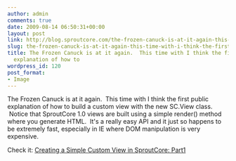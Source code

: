 ```yaml
---
author: admin
comments: true
date: 2009-08-14 06:50:31+00:00
layout: post
link: http://blog.sproutcore.com/the-frozen-canuck-is-at-it-again-this-time-with-i-think-the-first-public-explanation-of-how-to-build-a-custom-view-with-the-new-scview-class-notice-that-sproutcore-10-views-are-built-using-a-simple-re/
slug: the-frozen-canuck-is-at-it-again-this-time-with-i-think-the-first-public-explanation-of-how-to-build-a-custom-view-with-the-new-scview-class-notice-that-sproutcore-10-views-are-built-using-a-simple-re
title: The Frozen Canuck is at it again.  This time with I think the first public
  explanation of how to
wordpress_id: 120
post_format:
- Image
---
```


The Frozen Canuck is at it again.  This time with I think the first public explanation of how to build a custom view with the new SC.View class.  Notice that SproutCore 1.0 views are built using a simple render() method where you generate HTML.  It's a really easy API and it just so happens to be extremely fast, especially in IE where DOM manipulation is very expensive.




Check it: [Creating a Simple Custom View in SproutCore: Part1](http://frozencanuck.wordpress.com/2009/08/14/creating-a-simple-custom-view-in-sproutcore-part1/#comment-3)

